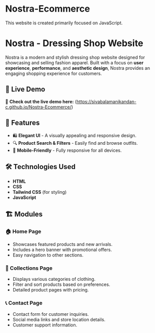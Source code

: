 # Nostra-Ecommerce
This website is created primarily focused on JavaScript.

# Nostra - Dressing Shop Website

Nostra is a modern and stylish dressing shop website designed for showcasing and selling fashion apparel. Built with a focus on **user experience**, **performance**, and **aesthetic design**, Nostra provides an engaging shopping experience for customers.

## 🔗 Live Demo  
🎉 **Check out the live demo here:** (https://sivabalamanikandan-c.github.io/Nostra-Ecommerce/) 

## 🌟 Features

- 🛍️ **Elegant UI** - A visually appealing and responsive design.  
- 🔍 **Product Search & Filters** - Easily find and browse outfits.  
- 📱 **Mobile-Friendly** - Fully responsive for all devices.    

## 🛠️ Technologies Used

- **HTML**
- **CSS**
- **Tailwind CSS** (for styling)
- **JavaScript**

## 🏗️ Modules
### 🏠 Home Page
- Showcases featured products and new arrivals.
- Includes a hero banner with promotional offers.
- Easy navigation to other sections.

### 👗 Collections Page
- Displays various categories of clothing.
- Filter and sort products based on preferences.
- Detailed product pages with pricing.

### 📞 Contact Page
- Contact form for customer inquiries.
- Social media links and store location details.
- Customer support information.
